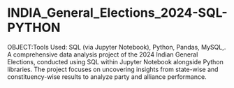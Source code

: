 # INDIA_General_Elections_2024-SQL-PYTHON
OBJECT:Tools Used: SQL (via Jupyter Notebook), Python, Pandas, MySQL,. A comprehensive data analysis project of the 2024 Indian General Elections, conducted using SQL within Jupyter Notebook alongside Python libraries. The project focuses on uncovering insights from state-wise and constituency-wise results to analyze party and alliance performance.
